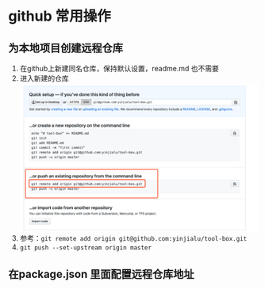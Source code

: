 # github 常用操作

## 为本地项目创建远程仓库

1. 在github上新建同名仓库，保持默认设置，readme.md 也不需要
2. 进入新建的仓库
![](../.vuepress/public/img/github/github1.png)
3. 参考：`git remote add origin git@github.com:yinjialu/tool-box.git`
4. `git push --set-upstream origin master`

## 在package.json 里面配置远程仓库地址